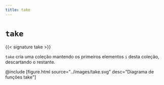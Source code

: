```yaml
---
title: take
---
```


# `take`

{{< signature take >}}

`take` cria uma coleção mantendo os primeiros elementos `i` desta coleção, descartando o restante.

@include [figure.html source="../images/take.svg" desc="Diagrama de funções take"]
